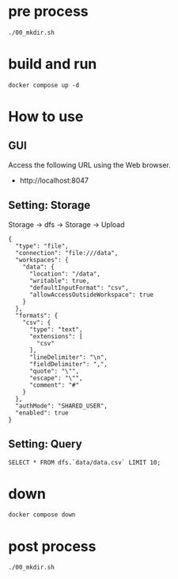 # pre process
```
./00_mkdir.sh
```

# build and run
```
docker compose up -d
```

# How to use
## GUI
Access the following URL using the Web browser.
* http://localhost:8047

## Setting: Storage
Storage -> dfs -> Storage -> Upload

```
{
  "type": "file",
  "connection": "file:///data",
  "workspaces": {
    "data": {
      "location": "/data",
      "writable": true,
      "defaultInputFormat": "csv",
      "allowAccessOutsideWorkspace": true
    }
  },
  "formats": {
    "csv": {
      "type": "text",
      "extensions": [
        "csv"
      ],
      "lineDelimiter": "\n",
      "fieldDelimiter": ",",
      "quote": "\"",
      "escape": "\"",
      "comment": "#"
    }
  },
  "authMode": "SHARED_USER",
  "enabled": true
}
```


## Setting: Query
```
SELECT * FROM dfs.`data/data.csv` LIMIT 10;
```

# down
```
docker compose down
```

# post process
```
./00_mkdir.sh
```

